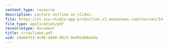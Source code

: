 ```yaml
---
content_type: resource
description: Lecture outline on slides.
file: https://ol-ocw-studio-app-production.s3.amazonaws.com/courses/14-462-advanced-macroeconomics-ii-spring-2004/10a647b34c9bdbd096c59e492a00aa9a_crraslides.pdf
file_type: application/pdf
resourcetype: Document
title: crraslides.pdf
uid: 10a647b3-4c9b-dbd0-96c5-9e492a00aa9a
---
```

